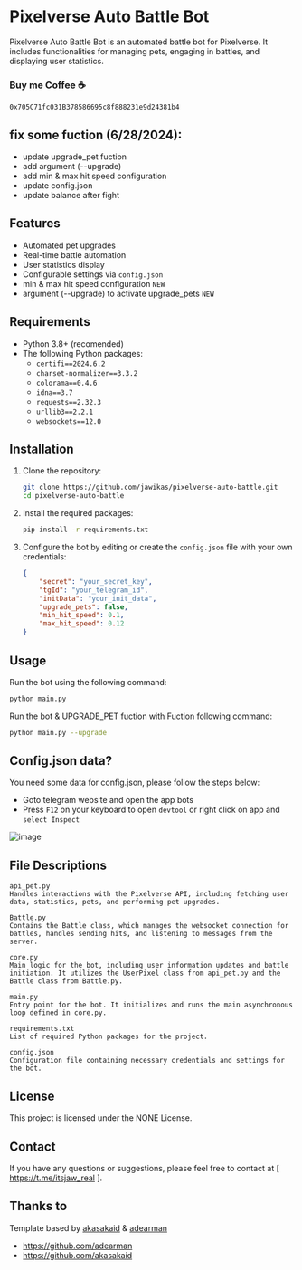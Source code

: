 # Pixelverse Auto Battle Bot

Pixelverse Auto Battle Bot is an automated battle bot for Pixelverse. It includes functionalities for managing pets, engaging in battles, and displaying user statistics.

### Buy me Coffee ☕ 
```
0x705C71fc031B378586695c8f888231e9d24381b4
```

## fix some fuction (6/28/2024): 

 - update upgrade_pet fuction
 - add argument (--upgrade)
 - add min & max hit speed configuration
 - update config.json
 - update balance after fight

## Features

- Automated pet upgrades
- Real-time battle automation
- User statistics display
- Configurable settings via `config.json`
- min & max hit speed configuration `NEW`
- argument (--upgrade) to activate upgrade_pets `NEW`

## Requirements

- Python 3.8+ (recomended)
- The following Python packages:
  - `certifi==2024.6.2`
  - `charset-normalizer==3.3.2`
  - `colorama==0.4.6`
  - `idna==3.7`
  - `requests==2.32.3`
  - `urllib3==2.2.1`
  - `websockets==12.0`

## Installation

1. Clone the repository:
    ```bash
    git clone https://github.com/jawikas/pixelverse-auto-battle.git
    cd pixelverse-auto-battle
    ```

2. Install the required packages:
    ```bash
    pip install -r requirements.txt
    ```

3. Configure the bot by editing or create the `config.json` file with your own credentials:
    ```json
    {
        "secret": "your_secret_key",
        "tgId": "your_telegram_id",
        "initData": "your_init_data",
        "upgrade_pets": false,
        "min_hit_speed": 0.1,
        "max_hit_speed": 0.12
    }
    ```

## Usage

Run the bot using the following command:
```bash
python main.py
```
Run the bot & UPGRADE_PET fuction with Fuction following command:
```bash
python main.py --upgrade
```
## Config.json data?
You need some data for config.json, please follow the steps below:
- Goto telegram website and open the app bots
- Press ```F12``` on your keyboard to open ```devtool``` or right click on app and ```select Inspect```

![image](https://github.com/jawikas/pixelverse/assets/63976518/d9f08858-e650-4605-86ad-48367ab13f7d)

## File Descriptions
```
api_pet.py
Handles interactions with the Pixelverse API, including fetching user data, statistics, pets, and performing pet upgrades.

Battle.py
Contains the Battle class, which manages the websocket connection for battles, handles sending hits, and listening to messages from the server.

core.py
Main logic for the bot, including user information updates and battle initiation. It utilizes the UserPixel class from api_pet.py and the Battle class from Battle.py.

main.py
Entry point for the bot. It initializes and runs the main asynchronous loop defined in core.py.

requirements.txt
List of required Python packages for the project.

config.json
Configuration file containing necessary credentials and settings for the bot.
```

## License
This project is licensed under the NONE License.

## Contact
If you have any questions or suggestions, please feel free to contact at [ https://t.me/itsjaw_real ].

## Thanks to
Template based by [akasakaid]([url](https://github.com/akasakaid)) & [adearman]([url](https://github.com/adearman))

- https://github.com/adearman
- https://github.com/akasakaid
